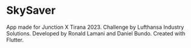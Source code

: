 # SkySaver
App made for Junction X Tirana 2023. Challenge by Lufthansa Industry Solutions. Developed by Ronald Lamani and Daniel Bundo. Created with Flutter.
